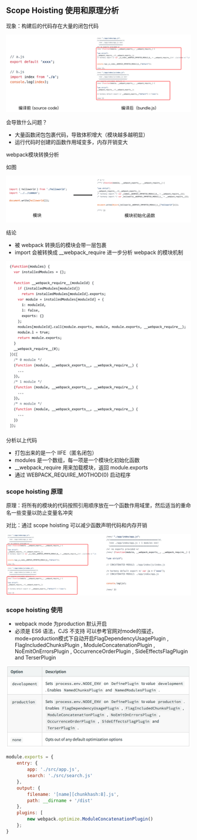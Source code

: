 ## Scope Hoisting 使用和原理分析
现象：构建后的代码存在大量的闭包代码

![images](../images/3-9-1.png)

会导致什么问题？

- 大量函数闭包包裹代码，导致体积增大（模块越多越明显）
- 运行代码时创建的函数作用域变多，内存开销变大

webpack模块转换分析

如图

![images](../images/3-9-2.png)

结论

- 被 webpack 转换后的模块会带一层包裹
- import 会被转换成 __webpack_require
进一步分析 webpack 的模块机制

![images](../images/3-9-3.png)

分析以上代码

- 打包出来的是一个 IIFE（匿名闭包）
- modules 是一个数组，每一项是一个模块化初始化函数
- __webpack_require 用来加载模块，返回 module.exports
- 通过 WEBPACK_REQUIRE_MOTHOD(0) 启动程序

### scope hoisting 原理

原理：将所有的模块的代码按照引用顺序放在一个函数作用域里，然后适当的重命名一些变量以防止变量名冲突

对比：通过 scope hoisting 可以减少函数声明代码和内存开销

![images](../images/3-9-4.png)

### scope hoisting 使用

- webpack mode 为production 默认开启
- 必须是 ES6 语法，CJS 不支持
可以参考官网对mode的描述，mode=production模式下自动开启FlagDependencyUsagePlugin , FlagIncludedChunksPlugin , ModuleConcatenationPlugin , NoEmitOnErrorsPlugin , OccurrenceOrderPlugin , SideEffectsFlagPlugin and TerserPlugin

![images](../images/3-9-5.png)

```js
module.exports = { 
    entry: {
        app: './src/app.js',
        search: './src/search.js' 
    },
    output: {
        filename: '[name][chunkhash:8].js', 
        path: __dirname + '/dist'
    },
    plugins: [
        new webpack.optimize.ModuleConcatenationPlugin() 
    };
}

```